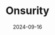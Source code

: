 ---  
layout: startup_page  
title: "Onsurity"  
id: "onsurity.com"  
permalink: "/onsurityonsurity.com09162024/"  
website: "https://www.onsurity.com/"  
funding_round: "Series B"  
funding_amount: "$45M"  
investors: "Creaegis, International Finance Corporation, Quona Capital, Nexus Venture Partners"  
about: "Onsurity provides subscription-based healthcare benefits and business risk insurance solutions to SMEs, startups, and enterprises in India. They recently launched CyberSure, a personal cyber insurance product, and offer other business insurance products through a subsidiary. Onsurity aims to be a 100% paperless insurtech."  
markets: "Insurtech, Employee Benefits, Health Care, Health Insurance, Medical, Wellness and Fitness Services"  
hq: "Bengaluru, Karnataka, India"  
founded_year: "2020"  
linkedin: "https://www.linkedin.com/company/onsurity"  
twitter: "https://twitter.com/onsurity"  
instagram: ""  
facebook: "https://www.facebook.com/onsurity/"  
crunchbase: "https://www.crunchbase.com/organization/onsurity"  
pitchbook: "https://pitchbook.com/profiles/company/435059-47"  

date_display: "16-Sep-2024"  
date: "2024-09-16"

# SEO Optimization  
meta_title: "Onsurity - Series B Funding ($45M)"  
meta_description: "Onsurity, Onsurity provides subscription-based healthcare benefits and business risk insurance solutions to SMEs, startups, and enterprises in India. They recen..."  
meta_keywords: "Onsurity, Insurtech, Employee Benefits, Health Care, Health Insurance, Medical, Wellness and Fitness Services, Series B funding"  
canonical_url: "https://startup.projectstartups.com/onsurityonsurity.com09162024/"  
---